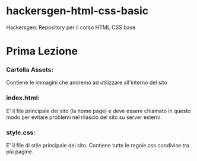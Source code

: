 # hackersgen-html-css-basic
Hackersgen: Repository per il corso HTML CSS base

# Prima Lezione
### Cartella Assets: ###
Contiene le immagini che andremo ad utilizzare all'interno del sito
### index.html: ###
E' il file principale del sito (la home page) e deve essere chiamato in questo modo per evitare problemi nel rilascio del sito su server esterni.
### style.css: ### 
E' il file di stile principale del sito. Contiene tutte le regole css condivise tra più pagine. 
